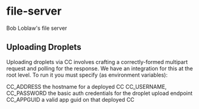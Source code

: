 file-server
===========

Bob Loblaw's file server

## Uploading Droplets

Uploading droplets via CC involves crafting a correctly-formed multipart request and polling for the response.  We have an integration for this at the root level.  To run it you must specify (as environment variables):

CC_ADDRESS the hostname for a deployed CC
CC_USERNAME, CC_PASSWORD the basic auth credentials for the droplet upload endpoint
CC_APPGUID a valid app guid on that deployed CC
